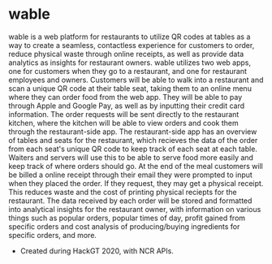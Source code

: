 # wable
wable is a web platform for restaurants to utilize QR codes at tables as a way to create a seamless, contactless experience for customers to order, reduce physical waste through online receipts, as well as provide data analytics as insights for restaurant owners. 
wable utilizes two web apps, one for customers when they go to a restaurant, and one for restaurant employees and owners. Customers will be able to walk into a restaurant and scan a unique QR code at their table seat, taking them to an online menu where they can order food from the web app. They will be able to pay through Apple and Google Pay, as well as by inputting their credit card information. The order requests will be sent directly to the restaurant kitchen, where the kitchen will be able to view orders and cook them through the restaurant-side app. The restaurant-side app has an overview of tables and seats for the restaurant, which recieves the data of the order from each seat's unique QR code to keep track of each seat at each table. Waiters and servers will use this to be able to serve food more easily and keep track of where orders should go. At the end of the meal customers will be billed a online receipt through their email they were prompted to input when they placed the order. If they request, they may get a physical receipt. This reduces waste and the cost of printing physical reciepts for the restaurant. The data received by each order will be stored and formatted into analytical insights for the restaurant owner, with information on various things such as popular orders, popular times of day, profit gained from specific orders and cost analysis of producing/buying ingredients for specific orders, and more.
- Created during HackGT 2020, with NCR APIs.
